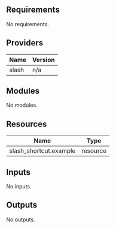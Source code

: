 <!-- BEGIN_TF_DOCS -->
## Requirements

No requirements.

## Providers

| Name | Version |
|------|---------|
| slash | n/a |

## Modules

No modules.

## Resources

| Name | Type |
|------|------|
| slash_shortcut.example | resource |

## Inputs

No inputs.

## Outputs

No outputs.
<!-- END_TF_DOCS -->
